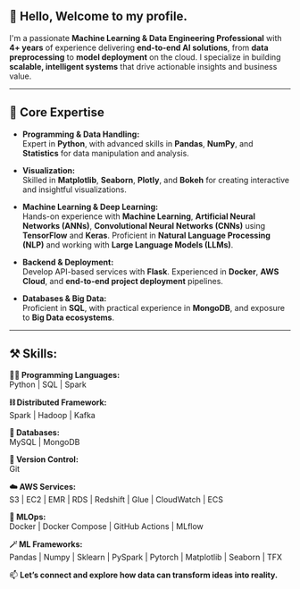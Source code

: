 <h2>👋 Hello, Welcome to my profile. </h2>

I'm a passionate **Machine Learning & Data Engineering Professional** with **4+ years** of experience delivering **end-to-end AI solutions**, from **data preprocessing** to **model deployment** on the cloud. I specialize in building **scalable, intelligent systems** that drive actionable insights and business value.

---

## 💼 Core Expertise

- **Programming & Data Handling:**  
  Expert in **Python**, with advanced skills in **Pandas**, **NumPy**, and **Statistics** for data manipulation and analysis.

- **Visualization:**  
  Skilled in **Matplotlib**, **Seaborn**, **Plotly**, and **Bokeh** for creating interactive and insightful visualizations.

- **Machine Learning & Deep Learning:**  
  Hands-on experience with **Machine Learning**, **Artificial Neural Networks (ANNs)**, **Convolutional Neural Networks (CNNs)** using **TensorFlow** and **Keras**. Proficient in **Natural Language Processing (NLP)** and working with **Large Language Models (LLMs)**.

- **Backend & Deployment:**  
  Develop API-based services with **Flask**. Experienced in **Docker**, **AWS Cloud**, and **end-to-end project deployment** pipelines.

- **Databases & Big Data:**  
  Proficient in **SQL**, with practical experience in **MongoDB**, and exposure to **Big Data ecosystems**.

---
## ⚒️ Skills:

<b> 🧑‍💻 Programming Languages: </b><br>
Python | SQL | Spark

<b> ⛓️ Distributed Framework: </b><br>
Spark | Hadoop | Kafka 

<b> 💾 Databases: </b><br>
MySQL | MongoDB 

<b> 🧬 Version Control: </b><br>
Git 

<b> ☁️ AWS Services: </b> <br>
S3 | EC2 | EMR | RDS | Redshift | Glue | CloudWatch |
ECS

<b> 🚀 MLOps: </b><br>
Docker | Docker Compose | GitHub Actions | MLflow

<b> 🪄 ML Frameworks: </b><br>
Pandas | Numpy | Sklearn | PySpark | Pytorch |
Matplotlib | Seaborn | TFX

📫 **Let’s connect and explore how data can transform ideas into reality.**
